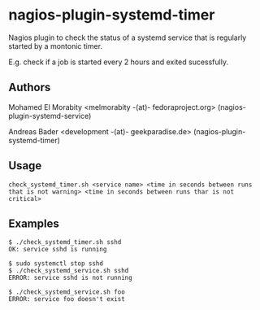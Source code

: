 # nagios-plugin-systemd-timer

Nagios plugin to check the status of a systemd service that is regularly started by a montonic timer.

E.g. check if a job is started every 2 hours and exited sucessfully.

## Authors

Mohamed El Morabity <melmorabity -(at)- fedoraproject.org> (nagios-plugin-systemd-service)

Andreas Bader <development -(at)- geekparadise.de> (nagios-plugin-systemd-timer)

## Usage

    check_systemd_timer.sh <service name> <time in seconds between runs that is not warning> <time in seconds between runs thar is not critical>

## Examples

    $ ./check_systemd_timer.sh sshd
    OK: service sshd is running

    $ sudo systemctl stop sshd
    $ ./check_systemd_service.sh sshd
    ERROR: service sshd is not running

    $ ./check_systemd_service.sh foo
    ERROR: service foo doesn't exist
